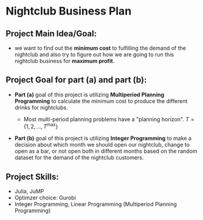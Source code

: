 # Nightclub Business Plan
## Project Main Idea/Goal:

* we want to find out the **minimum cost** to fulfilling the demand of the nightclub and also try to figure out how we are going to run this nightclub business for **maximum profit**.

## Project Goal for part (a) and part (b):

* **Part (a)** goal of this project is utilizing **Multiperiod Planning Programming** to calculate the minimum cost to produce the different drinks for nightclubs.
  * Most multi-period planning problems have a "planning horizon". $T = \{ 1,2,\dots,T^{\text{max}}\}$
  
* **Part (b)** goal of this project is utilizing **Integer Programming** to make a decision about which month we should open our nightclub, change to open as a bar, or not open both in different months based on the random dataset for the demand of the nightclub customers.

## Project Skills:

* Julia, JuMP
* Optimzer choice: Gurobi
* Integer Programming, Linear Programming (Multiperiod Planning Programming)
